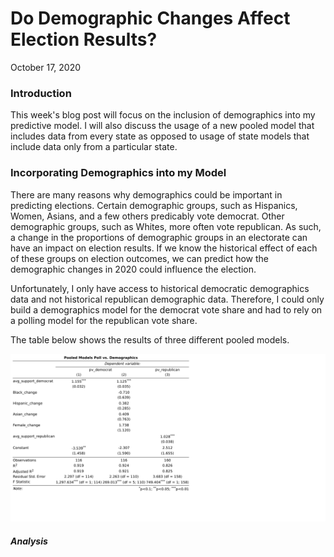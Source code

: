 # Do Demographic Changes Affect Election Results?

October 17, 2020

### Introduction

This week's blog post will focus on the inclusion of demographics into my predictive model. I will also discuss the usage of a new pooled 
model that includes data from every state as opposed to usage of state models that include data only from a particular state. 

### Incorporating Demographics into my Model

There are many reasons why demographics could be important in predicting elections. Certain demographic groups, such as Hispanics, Women, Asians,
and a few others predicably vote democrat. Other demographic groups, such as Whites, more often vote republican. As such, a change in the proportions 
of demographic groups in an electorate can have an impact on election results. If we know the historical effect of each of these groups on election
outcomes, we can predict how the demographic changes in 2020 could influence the election. 

Unfortunately, I only have access to historical democratic demographics data and not historical republican demographic data. Therefore, I could
only build a demographics model for the democrat vote share and had to rely on a polling model for the republican vote share. 

The table below shows the results of three different pooled models. 

![tab](Gov1347-master/figures/star_test.png)

##### Analysis
